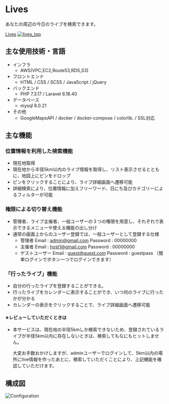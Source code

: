 Lives
====

あなたの周辺の今日のライブを検索できます。

[Lives](https://lives.buzz/)
[![lives_top](https://user-images.githubusercontent.com/61921814/93006567-b80e4b00-f598-11ea-9825-9dea874e3468.png)
](https://lives.buzz/)

## 主な使用技術・言語
* インフラ
    + AWS(VPC,EC2,Route53,RDS,S3)
* フロントエンド
    + HTML / CSS / SCSS / JavaScript / jQuery
* バックエンド
    + PHP 7.3.17 / Laravel 6.18.40
* データベース
    + mysql 8.0.21
* その他
    + GoogleMapsAPI / docker / docker-compose / colorlib. / SSL対応
## 主な機能
### 位置情報を利用した検索機能
* 現在地取得
* 現在地から半径5km以内のライブ情報を取得し、リスト表示させるとともに、地図上にピンをドロップ
* ピンをクリックすることにより、ライブ詳細画面へ遷移可能
* 詳細検索により、位置情報に加えフリーワード、日にち及びカテゴリーによるフィルターが可能
### 権限による切り替え機能
* 管理者、ライブ主催者、一般ユーザーの３つの権限を用意し、それぞれで表示できるメニューや使える機能の出し分け
* 通常の画面上からのユーザー登録では、一般ユーザーとして登録する仕様
    + 管理者 Email : admin@gmail.com Password : 00000000
    + 主催者 Email : host1@gmail.com Password : 00000000
    + ゲストユーザー Email : guest@guest.com Password : guestpass （簡単ログインでボタン一つでログインできます）
### 「行ったライブ」機能
* 自分の行ったライブを登録することができる。
* 行ったライブをカレンダーに表示することができ、いつ何のライブに行ったかが分かる
* カレンダーの表示をクリックすることで、ライブ詳細画面へ遷移可能

#### ※レビューしていただくときは
* 本サービスは、現在地の半径5kmしか検索できないため、登録されているライブが半径5km以内に存在しないときは、検索してもなにもヒットしません。
  
  大変お手数おかけしますが、adminユーザーでログインして、5km以内の場所にlive情報を作ったあとに、検索していただくことにより、上記機能を確認していただけます。
    
## 構成図

![Configuration ](https://user-images.githubusercontent.com/61921814/93011683-38ea3880-f5d3-11ea-8f69-3ff2d27cb15b.png)


